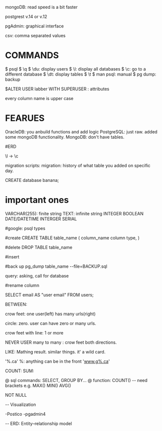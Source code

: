 mongoDB: read speed is a bit faster

postgrest v.14 or v.12

pgAdmin: graphical interface

csv: comma separated values

# COMMANDS

$ psql
$ \q
$ \du: display users
$ \l: display all databases
$ \c: go to a different database
$ \dt: display tables
$ \t
$ man psql: manual
$ pg dump: backup

$ALTER USER labber WITH SUPERUSER : attributes

every column name is upper case

# FEARUES

OracleDB: you anbuild functions and add logic
PostgreSQL: just raw. added some mongoDB functionality.
MongoDB: don't have tables.

#ERD

\l -> \c

migration scripts:
migration: history of what table you added on specific day.

CREATE database banana;

# important ones

VARCHAR(255): finite string
TEXT: infinite string
INTEGER
BOOLEAN
DATE/DATETIME
INTERGER SERIAL

#google: psql types

#create
CREATE TABLE table_name (
column_name column type,
)

#delete
DROP TABLE table_name

#insert

#back up
pg_dump table_name --file=BACKUP.sql

query: asking, call for database

#rename column

SELECT email AS "user email" FROM users;

BETWEEN:

crow feet: one user(left) has many urls(right)

circle: zero. user can have zero or many urls.

crow feet with line: 1 or more

NEVER USER many to many : crow feet both directions.

LIKE: Mathing result. similar things. it' a wild card.

'%.ca'
%: anything can be in the front
'www.g%.ca'

COUNT:
SUM:

@ sql commands: SELECT, GROUP BY...
@ function: COUNT() -- need brackets
e.g. MAX() MIN() AVG()

NOT NULL

--
Visualization

-Postico
-pgadmin4

--
ERD: Entity–relationship model
